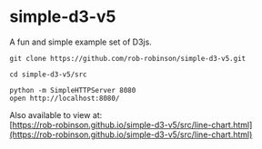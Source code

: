 # simple-d3-v5

A fun and simple example set of D3js.

```
git clone https://github.com/rob-robinson/simple-d3-v5.git

cd simple-d3-v5/src

python -m SimpleHTTPServer 8080
open http://localhost:8080/

```

Also available to view at:<br /> [https://rob-robinson.github.io/simple-d3-v5/src/line-chart.html](https://rob-robinson.github.io/simple-d3-v5/src/line-chart.html)